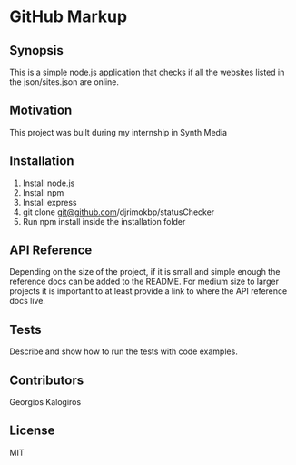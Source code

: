 GitHub Markup
=============

Synopsis
--------
This is a simple node.js application that checks if all the websites listed in the json/sites.json are online.

Motivation
----------
This project was built during my internship in Synth Media

Installation
------------
1) Install node.js
2) Install npm
3) Install express
4) git clone git@github.com/djrimokbp/statusChecker
5) Run npm install inside the installation folder

API Reference
-------------
Depending on the size of the project, if it is small and simple enough the reference docs can be added to the README. For medium size to larger projects it is important to at least provide a link to where the API reference docs live.

Tests
-----
Describe and show how to run the tests with code examples.

Contributors
------------
Georgios Kalogiros

License
-------
MIT
